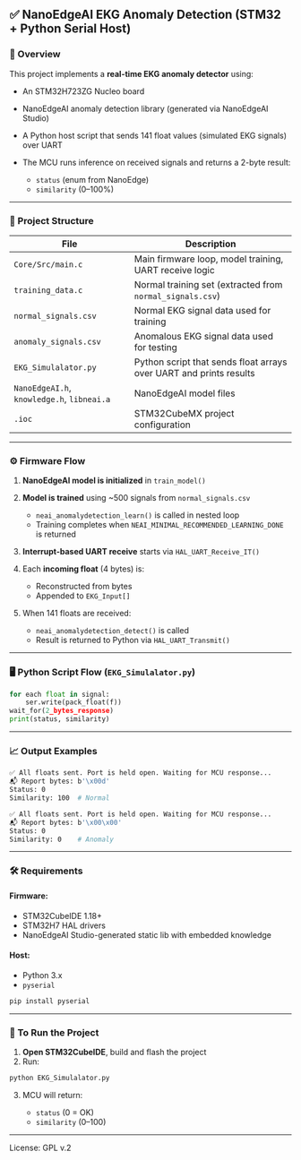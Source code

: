 

## ✅ **NanoEdgeAI EKG Anomaly Detection (STM32 + Python Serial Host)**

### 🔧 Overview

This project implements a **real-time EKG anomaly detector** using:

* An STM32H723ZG Nucleo board
* NanoEdgeAI anomaly detection library (generated via NanoEdgeAI Studio)
* A Python host script that sends 141 float values (simulated EKG signals) over UART
* The MCU runs inference on received signals and returns a 2-byte result:

  * `status` (enum from NanoEdge)
  * `similarity` (0–100%)

---

### 📂 Project Structure

| File                                       | Description                                                        |
| ------------------------------------------ | ------------------------------------------------------------------ |
| `Core/Src/main.c`                          | Main firmware loop, model training, UART receive logic             |
| `training_data.c`                          | Normal training set (extracted from `normal_signals.csv`)          |
| `normal_signals.csv`                       | Normal EKG signal data used for training                           |
| `anomaly_signals.csv`                      | Anomalous EKG signal data used for testing                         |
| `EKG_Simulalator.py`                       | Python script that sends float arrays over UART and prints results |
| `NanoEdgeAI.h`, `knowledge.h`, `libneai.a` | NanoEdgeAI model files                                             |
| `.ioc`                                     | STM32CubeMX project configuration                                  |

---

### ⚙️ Firmware Flow

1. **NanoEdgeAI model is initialized** in `train_model()`
2. **Model is trained** using \~500 signals from `normal_signals.csv`

   * `neai_anomalydetection_learn()` is called in nested loop
   * Training completes when `NEAI_MINIMAL_RECOMMENDED_LEARNING_DONE` is returned
3. **Interrupt-based UART receive** starts via `HAL_UART_Receive_IT()`
4. Each **incoming float** (4 bytes) is:

   * Reconstructed from bytes
   * Appended to `EKG_Input[]`
5. When 141 floats are received:

   * `neai_anomalydetection_detect()` is called
   * Result is returned to Python via `HAL_UART_Transmit()`

---

### 🖥️ Python Script Flow (`EKG_Simulalator.py`)

```python
for each float in signal:
    ser.write(pack_float(f))
wait_for(2_bytes_response)
print(status, similarity)
```

---

### 📈 Output Examples

```bash
✅ All floats sent. Port is held open. Waiting for MCU response...
📬 Report bytes: b'\x00d'
Status: 0
Similarity: 100  # Normal

✅ All floats sent. Port is held open. Waiting for MCU response...
📬 Report bytes: b'\x00\x00'
Status: 0
Similarity: 0    # Anomaly
```

---

### 🛠️ Requirements

#### Firmware:

* STM32CubeIDE 1.18+
* STM32H7 HAL drivers
* NanoEdgeAI Studio-generated static lib with embedded knowledge

#### Host:

* Python 3.x
* `pyserial`

```bash
pip install pyserial
```

---

### 🚀 To Run the Project

1. **Open STM32CubeIDE**, build and flash the project
2. Run:

```bash
python EKG_Simulalator.py
```

3. MCU will return:

   * `status` (0 = OK)
   * `similarity` (0–100)

---

License: GPL v.2
